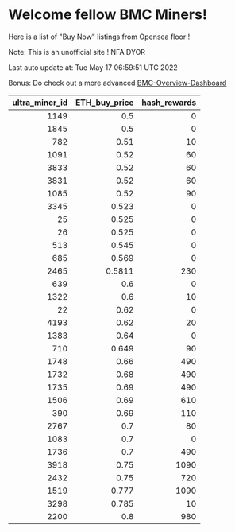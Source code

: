 # Welcome fellow BMC Miners!
Here is a list of "Buy Now" listings from Opensea floor !

Note: This is an unofficial site ! NFA DYOR

Last auto update at: Tue May 17 06:59:51 UTC 2022

Bonus: Do check out a more advanced [BMC-Overview-Dashboard](https://dune.com/defifunk/BMC-Overview-Dashboard)


|   ultra_miner_id |   ETH_buy_price |   hash_rewards |
|-----------------:|----------------:|---------------:|
|             1149 |          0.5    |              0 |
|             1845 |          0.5    |              0 |
|              782 |          0.51   |             10 |
|             1091 |          0.52   |             60 |
|             3833 |          0.52   |             60 |
|             3831 |          0.52   |             60 |
|             1085 |          0.52   |             90 |
|             3345 |          0.523  |              0 |
|               25 |          0.525  |              0 |
|               26 |          0.525  |              0 |
|              513 |          0.545  |              0 |
|              685 |          0.569  |              0 |
|             2465 |          0.5811 |            230 |
|              639 |          0.6    |              0 |
|             1322 |          0.6    |             10 |
|               22 |          0.62   |              0 |
|             4193 |          0.62   |             20 |
|             1383 |          0.64   |              0 |
|              710 |          0.649  |             90 |
|             1748 |          0.66   |            490 |
|             1732 |          0.68   |            490 |
|             1735 |          0.69   |            490 |
|             1506 |          0.69   |            610 |
|              390 |          0.69   |            110 |
|             2767 |          0.7    |             80 |
|             1083 |          0.7    |              0 |
|             1736 |          0.7    |            490 |
|             3918 |          0.75   |           1090 |
|             2432 |          0.75   |            720 |
|             1519 |          0.777  |           1090 |
|             3298 |          0.785  |             10 |
|             2200 |          0.8    |            980 |